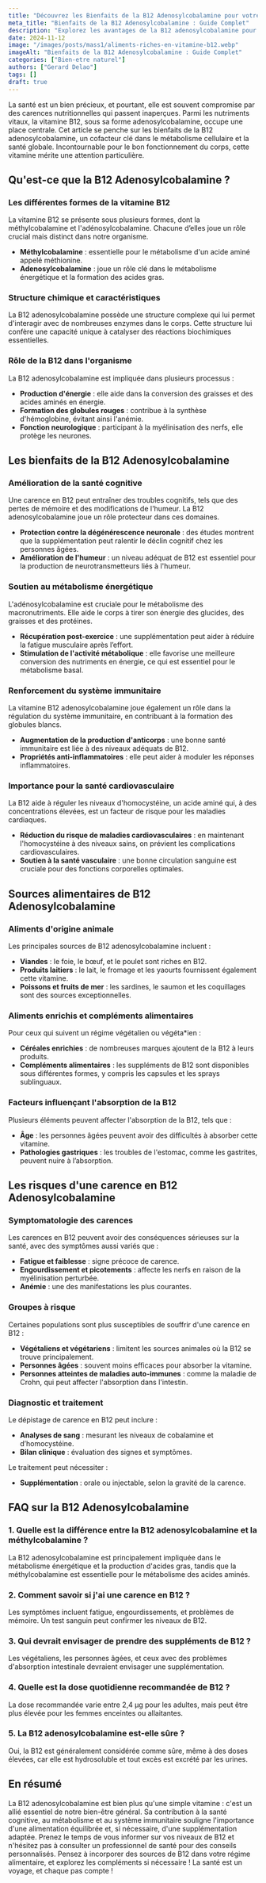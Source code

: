 ```yaml
---
title: "Découvrez les Bienfaits de la B12 Adenosylcobalamine pour votre Santé"
meta_title: "Bienfaits de la B12 Adenosylcobalamine : Guide Complet"
description: "Explorez les avantages de la B12 adenosylcobalamine pour votre santé, ses sources alimentaires, et son rôle essentiel dans votre bien-être."
date: 2024-11-12
image: "/images/posts/mass1/aliments-riches-en-vitamine-b12.webp"
imageAlt: "Bienfaits de la B12 Adenosylcobalamine : Guide Complet"
categories: ["Bien-etre naturel"]
authors: ["Gerard Delao"]
tags: []
draft: true
---
```


La santé est un bien précieux, et pourtant, elle est souvent compromise par des carences nutritionnelles qui passent inaperçues. Parmi les nutriments vitaux, la vitamine B12, sous sa forme adenosylcobalamine, occupe une place centrale. Cet article se penche sur les bienfaits de la B12 adenosylcobalamine, un cofacteur clé dans le métabolisme cellulaire et la santé globale. Incontournable pour le bon fonctionnement du corps, cette vitamine mérite une attention particulière.

## Qu'est-ce que la B12 Adenosylcobalamine ?

### Les différentes formes de la vitamine B12

La vitamine B12 se présente sous plusieurs formes, dont la méthylcobalamine et l'adénosylcobalamine. Chacune d’elles joue un rôle crucial mais distinct dans notre organisme.

- **Méthylcobalamine** : essentielle pour le métabolisme d'un acide aminé appelé méthionine.
- **Adenosylcobalamine** : joue un rôle clé dans le métabolisme énergétique et la formation des acides gras.

### Structure chimique et caractéristiques

La B12 adenosylcobalamine possède une structure complexe qui lui permet d'interagir avec de nombreuses enzymes dans le corps. Cette structure lui confère une capacité unique à catalyser des réactions biochimiques essentielles.

### Rôle de la B12 dans l'organisme

La B12 adenosylcobalamine est impliquée dans plusieurs processus :

- **Production d'énergie** : elle aide dans la conversion des graisses et des acides aminés en énergie.
- **Formation des globules rouges** : contribue à la synthèse d'hémoglobine, évitant ainsi l'anémie.
- **Fonction neurologique** : participant à la myélinisation des nerfs, elle protège les neurones.

## Les bienfaits de la B12 Adenosylcobalamine

### Amélioration de la santé cognitive

Une carence en B12 peut entraîner des troubles cognitifs, tels que des pertes de mémoire et des modifications de l'humeur. La B12 adenosylcobalamine joue un rôle protecteur dans ces domaines.

- **Protection contre la dégénérescence neuronale** : des études montrent que la supplémentation peut ralentir le déclin cognitif chez les personnes âgées.
- **Amélioration de l'humeur** : un niveau adéquat de B12 est essentiel pour la production de neurotransmetteurs liés à l'humeur.

### Soutien au métabolisme énergétique

L'adénosylcobalamine est cruciale pour le métabolisme des macronutriments. Elle aide le corps à tirer son énergie des glucides, des graisses et des protéines.

- **Récupération post-exercice** : une supplémentation peut aider à réduire la fatigue musculaire après l’effort.
- **Stimulation de l'activité métabolique** : elle favorise une meilleure conversion des nutriments en énergie, ce qui est essentiel pour le métabolisme basal.

### Renforcement du système immunitaire

La vitamine B12 adenosylcobalamine joue également un rôle dans la régulation du système immunitaire, en contribuant à la formation des globules blancs.

- **Augmentation de la production d'anticorps** : une bonne santé immunitaire est liée à des niveaux adéquats de B12.
- **Propriétés anti-inflammatoires** : elle peut aider à moduler les réponses inflammatoires.

### Importance pour la santé cardiovasculaire

La B12 aide à réguler les niveaux d'homocystéine, un acide aminé qui, à des concentrations élevées, est un facteur de risque pour les maladies cardiaques.

- **Réduction du risque de maladies cardiovasculaires** : en maintenant l'homocystéine à des niveaux sains, on prévient les complications cardiovasculaires.
- **Soutien à la santé vasculaire** : une bonne circulation sanguine est cruciale pour des fonctions corporelles optimales.

## Sources alimentaires de B12 Adenosylcobalamine

### Aliments d'origine animale

Les principales sources de B12 adenosylcobalamine incluent :

- **Viandes** : le foie, le bœuf, et le poulet sont riches en B12.
- **Produits laitiers** : le lait, le fromage et les yaourts fournissent également cette vitamine.
- **Poissons et fruits de mer** : les sardines, le saumon et les coquillages sont des sources exceptionnelles.

### Aliments enrichis et compléments alimentaires

Pour ceux qui suivent un régime végétalien ou végéta*ien :

- **Céréales enrichies** : de nombreuses marques ajoutent de la B12 à leurs produits.
- **Compléments alimentaires** : les suppléments de B12 sont disponibles sous différentes formes, y compris les capsules et les sprays sublinguaux.

### Facteurs influençant l'absorption de la B12

Plusieurs éléments peuvent affecter l'absorption de la B12, tels que :

- **Âge** : les personnes âgées peuvent avoir des difficultés à absorber cette vitamine.
- **Pathologies gastriques** : les troubles de l'estomac, comme les gastrites, peuvent nuire à l’absorption.

## Les risques d'une carence en B12 Adenosylcobalamine

### Symptomatologie des carences

Les carences en B12 peuvent avoir des conséquences sérieuses sur la santé, avec des symptômes aussi variés que :

- **Fatigue et faiblesse** : signe précoce de carence.
- **Engourdissement et picotements** : affecte les nerfs en raison de la myélinisation perturbée.
- **Anémie** : une des manifestations les plus courantes.

### Groupes à risque

Certaines populations sont plus susceptibles de souffrir d'une carence en B12 :

- **Végétaliens et végétariens** : limitent les sources animales où la B12 se trouve principalement.
- **Personnes âgées** : souvent moins efficaces pour absorber la vitamine.
- **Personnes atteintes de maladies auto-immunes** : comme la maladie de Crohn, qui peut affecter l'absorption dans l'intestin.

### Diagnostic et traitement

Le dépistage de carence en B12 peut inclure :

- **Analyses de sang** : mesurant les niveaux de cobalamine et d’homocystéine.
- **Bilan clinique** : évaluation des signes et symptômes.

Le traitement peut nécessiter :

- **Supplémentation** : orale ou injectable, selon la gravité de la carence.

## FAQ sur la B12 Adenosylcobalamine

### 1. Quelle est la différence entre la B12 adenosylcobalamine et la méthylcobalamine ?
La B12 adenosylcobalamine est principalement impliquée dans le métabolisme énergétique et la production d'acides gras, tandis que la méthylcobalamine est essentielle pour le métabolisme des acides aminés.

### 2. Comment savoir si j'ai une carence en B12 ?
Les symptômes incluent fatigue, engourdissements, et problèmes de mémoire. Un test sanguin peut confirmer les niveaux de B12.

### 3. Qui devrait envisager de prendre des suppléments de B12 ?
Les végétaliens, les personnes âgées, et ceux avec des problèmes d'absorption intestinale devraient envisager une supplémentation.

### 4. Quelle est la dose quotidienne recommandée de B12 ?
La dose recommandée varie entre 2,4 µg pour les adultes, mais peut être plus élevée pour les femmes enceintes ou allaitantes.

### 5. La B12 adenosylcobalamine est-elle sûre ?
Oui, la B12 est généralement considérée comme sûre, même à des doses élevées, car elle est hydrosoluble et tout excès est excrété par les urines.

## En résumé

La B12 adenosylcobalamine est bien plus qu'une simple vitamine : c'est un allié essentiel de notre bien-être général. Sa contribution à la santé cognitive, au métabolisme et au système immunitaire souligne l'importance d'une alimentation équilibrée et, si nécessaire, d'une supplémentation adaptée. Prenez le temps de vous informer sur vos niveaux de B12 et n'hésitez pas à consulter un professionnel de santé pour des conseils personnalisés. Pensez à incorporer des sources de B12 dans votre régime alimentaire, et explorez les compléments si nécessaire ! La santé est un voyage, et chaque pas compte !

